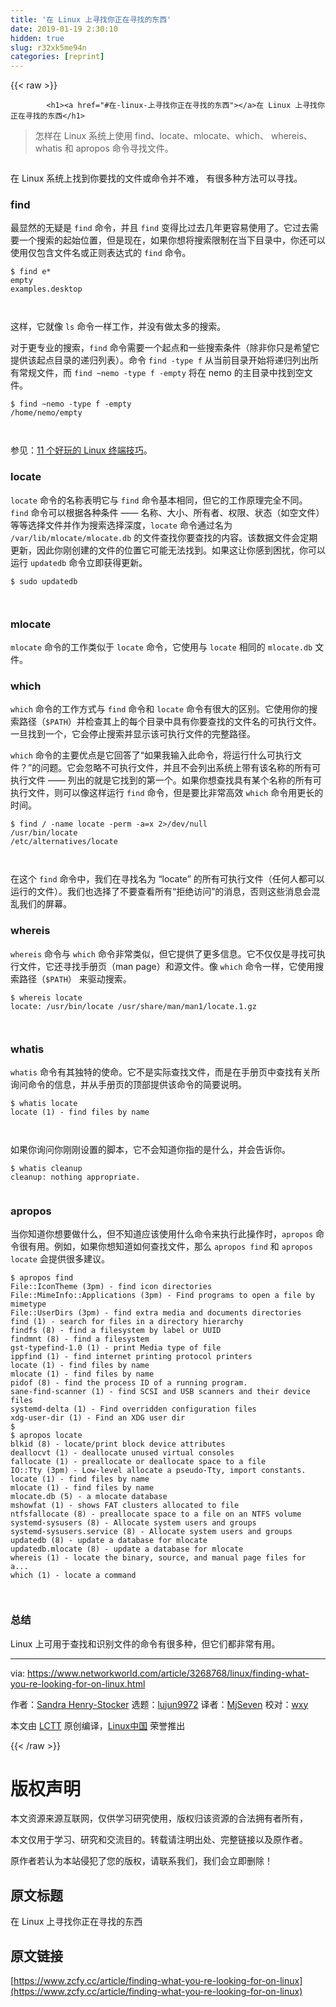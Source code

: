 ```yaml
---
title: '在 Linux 上寻找你正在寻找的东西' 
date: 2019-01-19 2:30:10
hidden: true
slug: r32xk5me94n
categories: [reprint]
---
```


{{< raw >}}

            <h1><a href="#在-linux-上寻找你正在寻找的东西"></a>在 Linux 上寻找你正在寻找的东西</h1>
<blockquote>
<p>怎样在 Linux 系统上使用 find、locate、mlocate、which、 whereis、 whatis 和 apropos 命令寻找文件。</p>
</blockquote>
<p><a href="https://camo.githubusercontent.com/724a3e0f64630a281b3b6f6d7fab6c3e022f66c8/68747470733a2f2f696d616765732e6964676573672e6e65742f696d616765732f61727469636c652f323031382f30342f62696e6f63756c6172732d3130303735343936372d6c617267652e6a7067"><img src="https://p0.ssl.qhimg.com/t01e275e1c04bffca7b.jpg" alt=""></a></p>
<p>在 Linux 系统上找到你要找的文件或命令并不难， 有很多种方法可以寻找。</p>
<h3><a href="#find"></a>find</h3>
<p>最显然的无疑是 <code>find</code> 命令，并且 <code>find</code> 变得比过去几年更容易使用了。它过去需要一个搜索的起始位置，但是现在，如果你想将搜索限制在当下目录中，你还可以使用仅包含文件名或正则表达式的 <code>find</code> 命令。</p>
<pre><code class="hljs routeros">$ <span class="hljs-builtin-name">find</span> e*
empty
examples.desktop

</code></pre><p>这样，它就像 <code>ls</code> 命令一样工作，并没有做太多的搜索。</p>
<p>对于更专业的搜索，<code>find</code> 命令需要一个起点和一些搜索条件（除非你只是希望它提供该起点目录的递归列表）。命令 <code>find -type f</code> 从当前目录开始将递归列出所有常规文件，而 <code>find ~nemo -type f -empty</code> 将在 nemo 的主目录中找到空文件。</p>
<pre><code class="hljs vim">$ <span class="hljs-keyword">find</span> ~nemo -<span class="hljs-built_in">type</span> <span class="hljs-keyword">f</span> -<span class="hljs-built_in">empty</span>
/home/nemo/<span class="hljs-built_in">empty</span>

</code></pre><p>参见：<a href="http://www.networkworld.com/article/2926630/linux/11-pointless-but-awesome-linux-terminal-tricks.html#tk.nww-fsb">11 个好玩的 Linux 终端技巧</a>。</p>
<h3><a href="#locate"></a>locate</h3>
<p><code>locate</code> 命令的名称表明它与 <code>find</code> 命令基本相同，但它的工作原理完全不同。<code>find</code> 命令可以根据各种条件 —— 名称、大小、所有者、权限、状态（如空文件）等等选择文件并作为搜索选择深度，<code>locate</code> 命令通过名为 <code>/var/lib/mlocate/mlocate.db</code> 的文件查找你要查找的内容。该数据文件会定期更新，因此你刚创建的文件的位置它可能无法找到。如果这让你感到困扰，你可以运行 <code>updatedb</code> 命令立即获得更新。</p>
<pre><code class="hljs shell"><span class="hljs-meta">$</span><span class="bash"> sudo updatedb</span>

</code></pre><h3><a href="#mlocate"></a>mlocate</h3>
<p><code>mlocate</code> 命令的工作类似于 <code>locate</code> 命令，它使用与 <code>locate</code> 相同的 <code>mlocate.db</code> 文件。</p>
<h3><a href="#which"></a>which</h3>
<p><code>which</code> 命令的工作方式与 <code>find</code> 命令和 <code>locate</code> 命令有很大的区别。它使用你的搜索路径（<code>$PATH</code>）并检查其上的每个目录中具有你要查找的文件名的可执行文件。一旦找到一个，它会停止搜索并显示该可执行文件的完整路径。</p>
<p><code>which</code> 命令的主要优点是它回答了“如果我输入此命令，将运行什么可执行文件？”的问题。它会忽略不可执行文件，并且不会列出系统上带有该名称的所有可执行文件 —— 列出的就是它找到的第一个。如果你想查找具有某个名称的所有可执行文件，则可以像这样运行 <code>find</code> 命令，但是要比非常高效 <code>which</code> 命令用更长的时间。</p>
<pre><code class="hljs routeros">$ <span class="hljs-builtin-name">find</span> / -name locate -perm <span class="hljs-attribute">-a</span>=x 2&gt;/dev/<span class="hljs-literal">null</span>
/usr/bin/locate
/etc/alternatives/locate

</code></pre><p>在这个 <code>find</code> 命令中，我们在寻找名为 “locate” 的所有可执行文件（任何人都可以运行的文件）。我们也选择了不要查看所有“拒绝访问”的消息，否则这些消息会混乱我们的屏幕。</p>
<h3><a href="#whereis"></a>whereis</h3>
<p><code>whereis</code> 命令与 <code>which</code> 命令非常类似，但它提供了更多信息。它不仅仅是寻找可执行文件，它还寻找手册页（man page）和源文件。像 <code>which</code> 命令一样，它使用搜索路径（<code>$PATH</code>） 来驱动搜索。</p>
<pre><code class="hljs groovy">$ whereis locate
<span class="hljs-string">locate:</span> <span class="hljs-regexp">/usr/</span>bin<span class="hljs-regexp">/locate /</span>usr<span class="hljs-regexp">/share/</span>man<span class="hljs-regexp">/man1/</span>locate<span class="hljs-number">.1</span>.gz

</code></pre><h3><a href="#whatis"></a>whatis</h3>
<p><code>whatis</code> 命令有其独特的使命。它不是实际查找文件，而是在手册页中查找有关所询问命令的信息，并从手册页的顶部提供该命令的简要说明。</p>
<pre><code class="hljs applescript">$ whatis locate
locate (<span class="hljs-number">1</span>) - find files <span class="hljs-keyword">by</span> <span class="hljs-built_in">name</span>

</code></pre><p>如果你询问你刚刚设置的脚本，它不会知道你指的是什么，并会告诉你。</p>
<pre><code class="hljs llvm">$ whatis <span class="hljs-keyword">cleanup</span>
<span class="hljs-keyword">cleanup</span>: nothing appropriate.

</code></pre><h3><a href="#apropos"></a>apropos</h3>
<p>当你知道你想要做什么，但不知道应该使用什么命令来执行此操作时，<code>apropos</code> 命令很有用。例如，如果你想知道如何查找文件，那么 <code>apropos find</code> 和 <code>apropos locate</code> 会提供很多建议。</p>
<pre><code class="hljs routeros">$ apropos <span class="hljs-builtin-name">find</span>
File::IconTheme (3pm) - <span class="hljs-builtin-name">find</span> icon directories
File::MimeInfo::Applications (3pm) - <span class="hljs-builtin-name">Find</span> programs <span class="hljs-keyword">to</span> open a file by mimetype
File::UserDirs (3pm) - <span class="hljs-builtin-name">find</span> extra media <span class="hljs-keyword">and</span> documents directories
<span class="hljs-builtin-name">find</span> (1) - search <span class="hljs-keyword">for</span> files <span class="hljs-keyword">in</span> a directory hierarchy
findfs (8) - <span class="hljs-builtin-name">find</span> a filesystem by label <span class="hljs-keyword">or</span> UUID
findmnt (8) - <span class="hljs-builtin-name">find</span> a filesystem
gst-typefind-1.0 (1) - <span class="hljs-builtin-name">print</span> Media<span class="hljs-built_in"> type </span>of file
ippfind (1) - <span class="hljs-builtin-name">find</span> internet printing protocol printers
locate (1) - <span class="hljs-builtin-name">find</span> files by name
mlocate (1) - <span class="hljs-builtin-name">find</span> files by name
pidof (8) - <span class="hljs-builtin-name">find</span> the process ID of a running program.
sane-find-scanner (1) - <span class="hljs-builtin-name">find</span> SCSI <span class="hljs-keyword">and</span> USB scanners <span class="hljs-keyword">and</span> their device files
systemd-delta (1) - <span class="hljs-builtin-name">Find</span> overridden configuration files
xdg-user-dir (1) - <span class="hljs-builtin-name">Find</span> an XDG<span class="hljs-built_in"> user </span>dir
$
$ apropos locate
blkid (8) - locate/<span class="hljs-builtin-name">print</span> block device attributes
deallocvt (1) - deallocate unused virtual consoles
fallocate (1) - preallocate <span class="hljs-keyword">or</span> deallocate space <span class="hljs-keyword">to</span> a file
IO::Tty (3pm) - Low-level allocate a pseudo-Tty, import constants.
locate (1) - <span class="hljs-builtin-name">find</span> files by name
mlocate (1) - <span class="hljs-builtin-name">find</span> files by name
mlocate.db (5) - a mlocate database
mshowfat (1) - shows FAT clusters allocated <span class="hljs-keyword">to</span> file
ntfsfallocate (8) - preallocate space <span class="hljs-keyword">to</span> a file on an NTFS volume
systemd-sysusers (8) - Allocate<span class="hljs-built_in"> system users </span><span class="hljs-keyword">and</span> groups
systemd-sysusers.service (8) - Allocate<span class="hljs-built_in"> system users </span><span class="hljs-keyword">and</span> groups
updatedb (8) - update a database <span class="hljs-keyword">for</span> mlocate
updatedb.mlocate (8) - update a database <span class="hljs-keyword">for</span> mlocate
whereis (1) - locate the binary, source, <span class="hljs-keyword">and</span><span class="hljs-built_in"> manual page </span>files <span class="hljs-keyword">for</span> a<span class="hljs-built_in">..</span>.
which (1) - locate a command

</code></pre><h3><a href="#总结"></a>总结</h3>
<p>Linux 上可用于查找和识别文件的命令有很多种，但它们都非常有用。</p>
<hr>
<p>via: <a href="https://www.networkworld.com/article/3268768/linux/finding-what-you-re-looking-for-on-linux.html">https://www.networkworld.com/article/3268768/linux/finding-what-you-re-looking-for-on-linux.html</a></p>
<p>作者：<a href="https://www.networkworld.com/author/Sandra-Henry_Stocker/">Sandra Henry-Stocker</a> 选题：<a href="https://github.com/lujun9972">lujun9972</a> 译者：<a href="https://github.com/MjSeven">MjSeven</a> 校对：<a href="https://github.com/wxy">wxy</a></p>
<p>本文由 <a href="https://github.com/LCTT/TranslateProject">LCTT</a> 原创编译，<a href="https://linux.cn/">Linux中国</a> 荣誉推出</p>

          
{{< /raw >}}

# 版权声明
本文资源来源互联网，仅供学习研究使用，版权归该资源的合法拥有者所有，

本文仅用于学习、研究和交流目的。转载请注明出处、完整链接以及原作者。

原作者若认为本站侵犯了您的版权，请联系我们，我们会立即删除！

## 原文标题
在 Linux 上寻找你正在寻找的东西

## 原文链接
[https://www.zcfy.cc/article/finding-what-you-re-looking-for-on-linux](https://www.zcfy.cc/article/finding-what-you-re-looking-for-on-linux)

